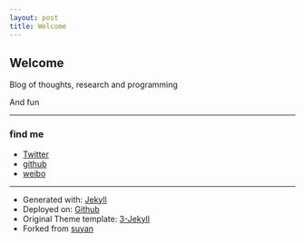 ```yaml
---
layout: post
title: Welcome
---
```


## Welcome

Blog of thoughts, research and programming

And fun

___

### find me
- [Twitter](https://twitter.com/Guang_bio)
- [github](https://github.com/4everer)
- [weibo]()

___

- Generated with: [Jekyll](http://jekyllrb.com/)
- Deployed on: [Github](https://pages.github.com)
- Original Theme template: [3-Jekyll](https://github.com/P233/3-Jekyll)
- Forked from [suyan](https://github.com/suyan/suyan.github.io)
